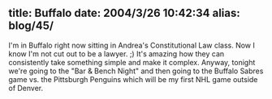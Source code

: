 title: Buffalo
date: 2004/3/26 10:42:34
alias: blog/45/
---
I'm in Buffalo right now sitting in Andrea's Constitutional Law class. Now I know I'm not cut out to be a lawyer. ;) It's amazing how they can consistently take something simple and make it complex. Anyway, tonight we're going to the "Bar & Bench Night" and then going to the Buffalo Sabres game vs. the Pittsburgh Penguins which will be my first NHL game outside of Denver.